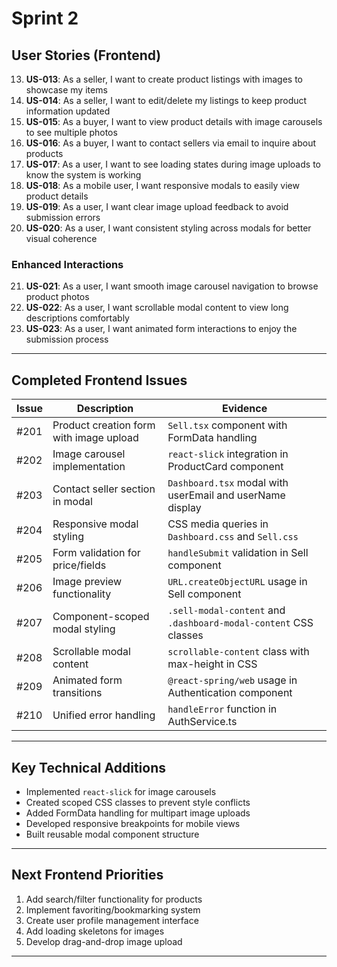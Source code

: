 # Sprint 2

## User Stories (Frontend)

13. **US-013**: As a seller, I want to create product listings with images to showcase my items
14. **US-014**: As a seller, I want to edit/delete my listings to keep product information updated
15. **US-015**: As a buyer, I want to view product details with image carousels to see multiple photos
16. **US-016**: As a buyer, I want to contact sellers via email to inquire about products
17. **US-017**: As a user, I want to see loading states during image uploads to know the system is working
18. **US-018**: As a mobile user, I want responsive modals to easily view product details
19. **US-019**: As a user, I want clear image upload feedback to avoid submission errors
20. **US-020**: As a user, I want consistent styling across modals for better visual coherence

### Enhanced Interactions

21. **US-021**: As a user, I want smooth image carousel navigation to browse product photos
22. **US-022**: As a user, I want scrollable modal content to view long descriptions comfortably
23. **US-023**: As a user, I want animated form interactions to enjoy the submission process

---

## Completed Frontend Issues

| Issue | Description                             | Evidence                                                         |
| ----- | --------------------------------------- | ---------------------------------------------------------------- |
| #201  | Product creation form with image upload | `Sell.tsx` component with FormData handling                      |
| #202  | Image carousel implementation           | `react-slick` integration in ProductCard component               |
| #203  | Contact seller section in modal         | `Dashboard.tsx` modal with userEmail and userName display        |
| #204  | Responsive modal styling                | CSS media queries in `Dashboard.css` and `Sell.css`              |
| #205  | Form validation for price/fields        | `handleSubmit` validation in Sell component                      |
| #206  | Image preview functionality             | `URL.createObjectURL` usage in Sell component                    |
| #207  | Component-scoped modal styling          | `.sell-modal-content` and `.dashboard-modal-content` CSS classes |
| #208  | Scrollable modal content                | `scrollable-content` class with max-height in CSS                |
| #209  | Animated form transitions               | `@react-spring/web` usage in Authentication component            |
| #210  | Unified error handling                  | `handleError` function in AuthService.ts                         |

---

## Key Technical Additions

- Implemented `react-slick` for image carousels
- Created scoped CSS classes to prevent style conflicts
- Added FormData handling for multipart image uploads
- Developed responsive breakpoints for mobile views
- Built reusable modal component structure

---

## Next Frontend Priorities

1. Add search/filter functionality for products
2. Implement favoriting/bookmarking system
3. Create user profile management interface
4. Add loading skeletons for images
5. Develop drag-and-drop image upload

---
